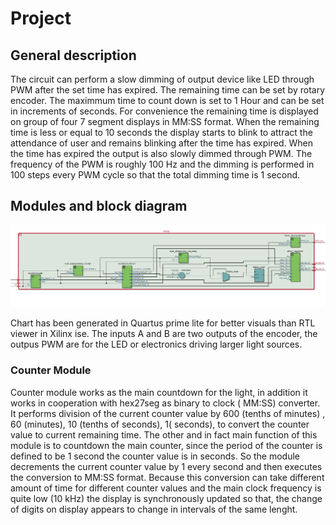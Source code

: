 # Project
## General description
The circuit can perform a slow dimming of output device like LED through PWM after the set time has expired. The remaining time can be set by rotary encoder. The maximmum time to count down is set to 1 Hour and can be set in increments of seconds. For convenience the remaining time is displayed on group of four 7 segment displays in MM:SS format. When the remaining time is less or equal to 10 seconds the display starts to blink to attract the attendance of user and remains blinking after the time has expired. When the time has expired the output is also slowly dimmed through PWM. The frequency of the PWM is roughly 100 Hz and the dimming is performed in 100 steps every PWM cycle so that the total dimming time is 1 second.

## Modules and block diagram
![Diagram](blok_s.PNG)

Chart has been generated in Quartus prime lite for better visuals than RTL viewer in Xilinx ise. The inputs A and B are two outputs of the encoder, the outpus PWM are for the LED or electronics driving larger light sources. 

### Counter Module
Counter module works as the main countdown for the light, in addition it works in cooperation with hex27seg as binary to clock ( MM:SS) converter. It performs division of the current counter value by 600 (tenths of minutes) , 60 (minutes), 10 (tenths of seconds), 1( seconds), to convert the counter value to current remaining time. The other and in fact main function of this module is to countdown the main counter, since the period of the counter is defined to be 1 second the counter value is in seconds. So the module decrements the current counter value by 1 every second and then executes the conversion to MM:SS format. Because this conversion can take different amount of time for different counter values and the main clock frequency is quite low (10 kHz) the display is synchronously updated so that, the change of digits on display appears to change in intervals of the same lenght.


